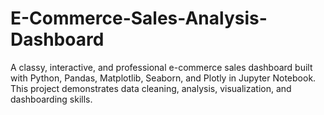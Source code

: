 # E-Commerce-Sales-Analysis-Dashboard
A classy, interactive, and professional e-commerce sales dashboard built with Python, Pandas, Matplotlib, Seaborn, and Plotly in Jupyter Notebook.  This project demonstrates data cleaning, analysis, visualization, and dashboarding skills.
